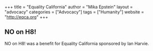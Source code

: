 +++
title = "Equality California"
author = "Mika Epstein"
layout = "advocacy"
categories = ["Advocacy"]
tags = ["Humanity"]
website = "http://eqca.org"
+++

## NO on H8!

NO on H8! was a benefit for Equality California sponsored by Ian Harvie.
